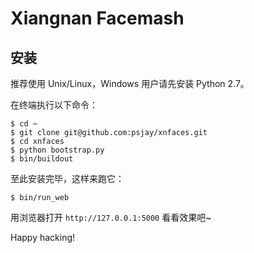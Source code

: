 # Xiangnan Facemash

## 安装
推荐使用 Unix/Linux，Windows 用户请先安装 Python 2.7。

在终端执行以下命令：

    $ cd ~ 
    $ git clone git@github.com:psjay/xnfaces.git
    $ cd xnfaces
    $ python bootstrap.py 
    $ bin/buildout 

至此安装完毕，这样来跑它：

    $ bin/run_web

用浏览器打开 `http://127.0.0.1:5000` 看看效果吧~

Happy hacking!
